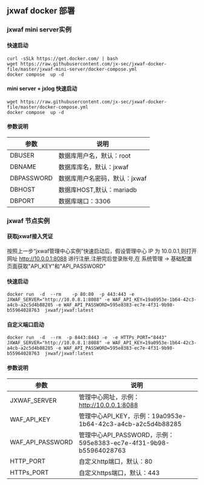 ## jxwaf docker 部署
### jxwaf mini server实例
#### 快速启动
```
curl -sSLk https://get.docker.com/ | bash
wget https://raw.githubusercontent.com/jx-sec/jxwaf-docker-file/master/jxwaf-mini-server/docker-compose.yml
docker compose  up -d 
```
#### mini server + jxlog 快速启动
```
wget https://raw.githubusercontent.com/jx-sec/jxwaf-docker-file/master/docker-compose.yml
docker compose  up -d 
```
#### 参数说明
|  参数  | 说明 |
|  ----  | ----  |
| DBUSER | 数据库用户名，默认：root  |
|DBNAME  | 数据库库名，默认：jxwaf |
|DBPASSWORD| 数据库用户名密码，默认：jxwaf|
|DBHOST | 数据库HOST,默认：mariadb|
|DBPORT | 数据库端口：3306 | 

### jxwaf 节点实例
#### 获取jxwaf接入凭证
按照上一步“jxwaf管理中心实例”快速启动后，假设管理中心 IP 为 10.0.0.1,则打开网址 http://10.0.0.1:8088 进行注册,注册完后登录账号,在 系统管理 -> 基础配置 页面获取"API_KEY"和"API_PASSWORD"
#### 快速启动
```
docker run  -d  --rm    -p 80:80  -p 443:443 -e JXWAF_SERVER="http://10.0.8.1:8088" -e WAF_API_KEY=19a0953e-1b64-42c3-a4cb-a2c5d4b88285 -e WAF_API_PASSWORD=595e8383-ec7e-4f31-9b98-b55964028763  jxwaf/jxwaf:latest
```
#### 自定义端口启动
```
docker run  -d  --rm  -p 8443:8443 -e  -e HTTPs_PORT="8443" JXWAF_SERVER="http://10.0.8.1:8088" -e WAF_API_KEY=19a0953e-1b64-42c3-a4cb-a2c5d4b88285 -e WAF_API_PASSWORD=595e8383-ec7e-4f31-9b98-b55964028763  jxwaf/jxwaf:latest
```
#### 参数说明
|  参数  | 说明 |
|  ----  | ----  |
|JXWAF_SERVER|管理中心网址，示例：http://10.0.0.1:8088|
|WAF_API_KEY|管理中心API_KEY，示例：19a0953e-1b64-42c3-a4cb-a2c5d4b88285|
|WAF_API_PASSWORD|管理中心API_PASSWORD，示例：595e8383-ec7e-4f31-9b98-b55964028763|
|  HTTP_PORT | 自定义http端口，默认：80 |
|  HTTPs_PORT | 自定义https端口，默认：443 |
